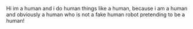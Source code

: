 Hi im a human
and i do human things
like a human,
because i am a human 
and obviously a human 
who is not a fake human robot
pretending to be a human!

<!---
Yoogalah/Yoogalah is a ✨ special ✨ repository because its `README.md` (this file) appears on your GitHub profile.
You can click the Preview link to take a look at your changes.
--->
